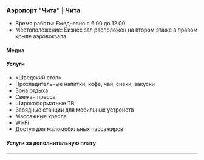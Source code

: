 
### Аэропорт "Чита" | Чита
* Время работы: Ежедневно с 6.00 до 12.00
* Местоположение: Бизнес зал расположен на втором этаже в правом крыле аэровокзала

#### Медиа

#### Услуги
* «Шведский стол»
* Прохладительные напитки, кофе, чай, снеки, закуски
* Зона отдыха
* Свежая пресса
* Широкоформатные ТВ
* Зарядные станции для мобильных устройств
* Массажные кресла
* Wi-Fi
* Доступ для маломобильных пассажиров

#### Услуги за дополнительную плату 
---
